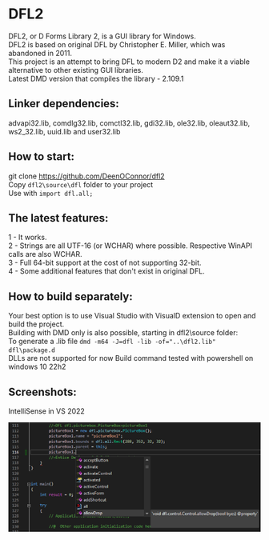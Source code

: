 DFL2
====
DFL2, or D Forms Library 2, is a GUI library for Windows. \
DFL2 is based on original DFL by Christopher E. Miller, which was abandoned in 2011. \
This project is an attempt to bring DFL to modern D2 and make it a viable alternative to other existing GUI libraries. \
Latest DMD version that compiles the library - 2.109.1

Linker dependencies:
---
advapi32.lib, comdlg32.lib, comctl32.lib, gdi32.lib, ole32.lib, oleaut32.lib, ws2_32.lib, uuid.lib and user32.lib

How to start:
--
git clone https://github.com/DeenOConnor/dfl2 \
Copy `dfl2\source\dfl` folder to your project \
Use with `import dfl.all;`

The latest features:
---
1 - It works. \
2 - Strings are all UTF-16 (or WCHAR) where possible. Respective WinAPI calls are also WCHAR. \
3 - Full 64-bit support at the cost of not supporting 32-bit. \
4 - Some additional features that don't exist in original DFL.

How to build separately:
---
Your best option is to use Visual Studio with VisualD extension to open and build the project. \
Building with DMD only is also possible, starting in dfl2\source folder: \
To generate a .lib file `dmd -m64 -J=dfl -lib -of="..\dfl2.lib" dfl\package.d` \
DLLs are not supported for now
Build command tested with powershell on windows 10 22h2



  Screenshots:
---
   
   IntelliSense in VS 2022

  ![dfl's intellisense in VS 2022](https://raw.githubusercontent.com/DeenOConnor/dfl2/devel/Images/vs2022.png)

